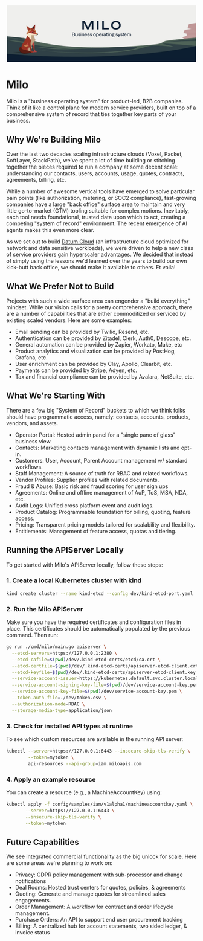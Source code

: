 <p align="center"><img src="docs/images/milo.png" width="500px"></p>

# Milo

Milo is a "business operating system" for product-led, B2B companies. Think of
it like a control plane for modern service providers, built on top of a
comprehensive system of record that ties together key parts of your business.

## Why We're Building Milo

Over the last two decades scaling infrastructure clouds (Voxel, Packet,
SoftLayer, StackPath), we've spent a lot of time building or stitching together
the pieces required to run a company at some decent scale: understanding our
contacts, users, accounts, usage, quotes, contracts, agreements, billing, etc.

While a number of awesome vertical tools have emerged to solve particular pain
points (like authorization, metering, or SOC2 compliance), fast-growing
companies have a large "back office" surface area to maintain and very little
go-to-market (GTM) tooling suitable for complex motions. Inevitably, each tool
needs foundational, trusted data upon which to act, creating a competing "system
of record" environment. The recent emergence of AI agents makes this even more
clear.

As we set out to build [Datum Cloud](https://www.datum.net) (an infrastructure
cloud optimized for network and data sensitive workloads), we were driven to
help a new class of service providers gain hyperscaler advantages. We decided
that instead of simply using the lessons we'd learned over the years to build
our own kick-butt back office, we should make it available to others. Et voila!

## What We Prefer Not to Build

Projects with such a wide surface area can engender a "build everything"
mindset. While our vision calls for a pretty comprehensive approach, there are a
number of capabilities that are either commoditized or serviced by existing
scaled vendors. Here are some examples:

- Email sending can be provided by Twilio, Resend, etc.
- Authentication can be provided by Zitadel, Clerk, Auth0, Descope, etc.
- General automation can be provided by Zapier, Workato, Make, etc
- Product analytics and visualization can be provided by PostHog, Grafana, etc.
- User enrichment can be provided by Clay, Apollo, Clearbit, etc.
- Payments can be provided by Stripe, Adyen, etc.
- Tax and financial compliance can be provided by Avalara, NetSuite, etc.

## What We're Starting With
There are a few big "System of Record" buckets to which we think folks should
have programmatic access, namely: contacts, accounts, products, vendors, and
assets.

- Operator Portal: Hosted admin panel for a "single pane of glass" business
  view.
- Contacts: Marketing contacts management with dynamic lists and opt-in.
- Customers: User, Account, Parent Account management w/ standard workflows.
- Staff Management: A source of truth for RBAC and related workflows.
- Vendor Profiles: Supplier profiles with related documents.
- Fraud & Abuse: Basic risk and fraud scoring for user sign ups
- Agreements: Online and offline management of AuP, ToS, MSA, NDA, etc.
- Audit Logs: Unified cross platform event and audit logs.
- Product Catalog: Programmable foundation for billing, quoting, feature access.
- Pricing: Transparent pricing models tailored for scalability and flexibility.
- Entitlements: Management of feature access, quotas and tiering.

## Running the APIServer Locally

To get started with Milo's APIServer locally, follow these steps:

### 1. Create a local Kubernetes cluster with kind

```sh
kind create cluster --name kind-etcd --config dev/kind-etcd-port.yaml
```

### 2. Run the Milo APIServer

Make sure you have the required certificates and configuration files in place. This certificates should be automatically populated by the previous command. Then run:

```sh
go run ./cmd/milo/main.go apiserver \
  --etcd-servers=https://127.0.0.1:2380 \
  --etcd-cafile=$(pwd)/dev/.kind-etcd-certs/etcd/ca.crt \
  --etcd-certfile=$(pwd)/dev/.kind-etcd-certs/apiserver-etcd-client.crt \
  --etcd-keyfile=$(pwd)/dev/.kind-etcd-certs/apiserver-etcd-client.key \
  --service-account-issuer=https://kubernetes.default.svc.cluster.local \
  --service-account-signing-key-file=$(pwd)/dev/service-account-key.pem \
  --service-account-key-file=$(pwd)/dev/service-account-key.pem \
  --token-auth-file=./dev/token.csv \
  --authorization-mode=RBAC \
  --storage-media-type=application/json
```

### 3. Check for installed API types at runtime

To see which custom resources are available in the running API server:

```sh
kubectl --server=https://127.0.0.1:6443 --insecure-skip-tls-verify \
        --token=mytoken \
        api-resources --api-group=iam.miloapis.com
```

### 4. Apply an example resource

You can create a resource (e.g., a MachineAccountKey) using:

```sh
kubectl apply -f config/samples/iam/v1alpha1/machineaccountkey.yaml \
       --server=https://127.0.0.1:6443 \
       --insecure-skip-tls-verify \
       --token=mytoken
```

## Future Capabilities

We see integrated commercial functionality as the big unlock for scale. Here are
some areas we're planning to work on:

- Privacy: GDPR policy management with sub-processor and change notifications
- Deal Rooms: Hosted trust centers for quotes, policies, & agreements
- Quoting: Generate and manage quotes for streamlined sales engagements.
- Order Management: A workflow for contract and order lifecycle management.
- Purchase Orders: An API to support end user procurement tracking
- Billing: A centralized hub for account statements, two sided ledger, & invoice
  status

